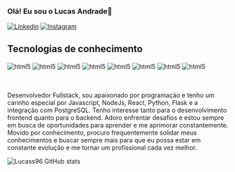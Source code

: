 ### Olá! Eu sou o Lucas Andrade👋
[![Linkedin](https://img.shields.io/badge/LinkedIn-0077B5?style=for-the-badge&logo=linkedin&logoColor=white)](https://www.linkedin.com/in/lucas-andraade/)
[![Instagram](https://img.shields.io/badge/Instagram-E4405F?style=for-the-badge&logo=instagram&logoColor=white)](https://www.instagram.com/luucss3?igsh=cnRpY3NzZmE4dzls)
## Tecnologias de conhecimento

<div style="display: inline_block">
  <img align="center" alt="html5" src="https://img.shields.io/badge/HTML5-E34F26?style=for-the-badge&logo=html5&logoColor=white" />
  <img align="center" alt="html5" src="https://img.shields.io/badge/CSS3-1572B6?style=for-the-badge&logo=css3&logoColor=white" />
  <img align="center" alt="html5" src="https://img.shields.io/badge/JavaScript-F7DF1E?style=for-the-badge&logo=javascript&logoColor=black" />
  <img align="center" alt="html5" src="https://img.shields.io/badge/Node.js-43853D?style=for-the-badge&logo=node.js&logoColor=white" />
  <img align="center" alt="html5" src="https://img.shields.io/badge/React-20232A?style=for-the-badge&logo=react&logoColor=61DAFB" />
  <img align="center" alt="html5" src="https://img.shields.io/badge/Python-3776AB?style=for-the-badge&logo=python&logoColor=white" />
  <img align="center" alt="html5" src="https://img.shields.io/badge/Flask-000000?style=for-the-badge&logo=flask&logoColor=white" />
  <img align="center" alt="html5" src="https://img.shields.io/badge/PostgreSQL-316192?style=for-the-badge&logo=postgresql&logoColor=white" />
</div><br/><br/>

Desenvolvedor Fullstack, sou apaixonado por programação e tenho um carinho especial por Javascript, NodeJs, React, Python, Flask e a integração com PostgreSQL. Tenho interesse tanto para o desenvolvimento frontend quanto para o backend. Adoro enfrentar desafios e estou sempre em busca de oportunidades para aprender e me aprimorar constantemente.
Movido por conhecimento, procuro frequentemente solidar meus conhecimentos e buscar sempre mais para que eu possa estar em constante evolução e me tornar um profissional cada vez melhor.

![Lucass96 GitHub stats](https://github-readme-stats.vercel.app/api?username=Lucass96&show_icons=true&theme=dracula)
